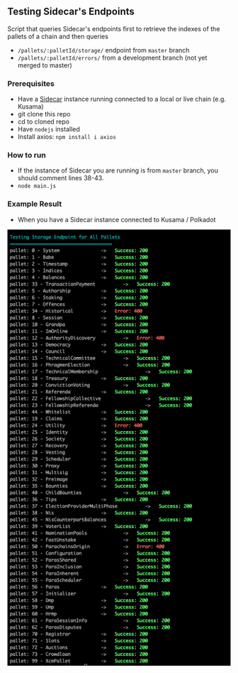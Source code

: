 ## Testing Sidecar's Endpoints
Script that queries Sidecar's endpoints first to retrieve the indexes of the pallets of a chain and
then queries
- `/pallets/:palletId/storage/` endpoint from `master` branch
- `/pallets/:palletId/errors/` from a development branch (not yet merged to master)

### Prerequisites
- Have a [Sidecar](https://github.com/paritytech/substrate-api-sidecar) instance running connected to a local or live chain (e.g. Kusama)
- git clone this repo
- cd to cloned repo
- Have `nodejs` installed
- Install axios: `npm install i axios`

### How to run
- If the instance of Sidecar you are running is from `master` branch, you should comment lines 38-43.
- `node main.js`

### Example Result
- When you have a Sidecar instance connected to Kusama / Polkadot 

![Storage endpoint for Kusama Pallets](./test-results/storage-kusama.png)

